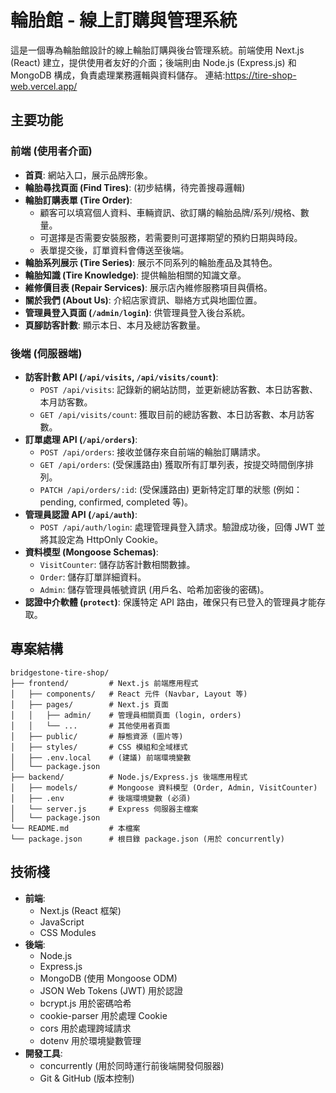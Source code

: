 # 輪胎館 - 線上訂購與管理系統

這是一個專為輪胎館設計的線上輪胎訂購與後台管理系統。前端使用 Next.js (React) 建立，提供使用者友好的介面；後端則由 Node.js (Express.js) 和 MongoDB 構成，負責處理業務邏輯與資料儲存。
連結:https://tire-shop-web.vercel.app/

## 主要功能

### 前端 (使用者介面)
- **首頁**: 網站入口，展示品牌形象。
- **輪胎尋找頁面 (Find Tires)**: (初步結構，待完善搜尋邏輯)
- **輪胎訂購表單 (Tire Order)**: 
    - 顧客可以填寫個人資料、車輛資訊、欲訂購的輪胎品牌/系列/規格、數量。
    - 可選擇是否需要安裝服務，若需要則可選擇期望的預約日期與時段。
    - 表單提交後，訂單資料會傳送至後端。
- **輪胎系列展示 (Tire Series)**: 展示不同系列的輪胎產品及其特色。
- **輪胎知識 (Tire Knowledge)**: 提供輪胎相關的知識文章。
- **維修價目表 (Repair Services)**: 展示店內維修服務項目與價格。
- **關於我們 (About Us)**: 介紹店家資訊、聯絡方式與地圖位置。
- **管理員登入頁面 (`/admin/login`)**: 供管理員登入後台系統。
- **頁腳訪客計數**: 顯示本日、本月及總訪客數量。

### 後端 (伺服器端)
- **訪客計數 API (`/api/visits`, `/api/visits/count`)**:
    - `POST /api/visits`: 記錄新的網站訪問，並更新總訪客數、本日訪客數、本月訪客數。
    - `GET /api/visits/count`: 獲取目前的總訪客數、本日訪客數、本月訪客數。
- **訂單處理 API (`/api/orders`)**:
    - `POST /api/orders`: 接收並儲存來自前端的輪胎訂購請求。
    - `GET /api/orders`: (受保護路由) 獲取所有訂單列表，按提交時間倒序排列。
    - `PATCH /api/orders/:id`: (受保護路由) 更新特定訂單的狀態 (例如：pending, confirmed, completed 等)。
- **管理員認證 API (`/api/auth`)**:
    - `POST /api/auth/login`: 處理管理員登入請求。驗證成功後，回傳 JWT 並將其設定為 HttpOnly Cookie。
- **資料模型 (Mongoose Schemas)**:
    - `VisitCounter`: 儲存訪客計數相關數據。
    - `Order`: 儲存訂單詳細資料。
    - `Admin`: 儲存管理員帳號資訊 (用戶名、哈希加密後的密碼)。
- **認證中介軟體 (`protect`)**: 保護特定 API 路由，確保只有已登入的管理員才能存取。

## 專案結構

```
bridgestone-tire-shop/
├── frontend/         # Next.js 前端應用程式
│   ├── components/   # React 元件 (Navbar, Layout 等)
│   ├── pages/        # Next.js 頁面
│   │   ├── admin/    # 管理員相關頁面 (login, orders)
│   │   └── ...       # 其他使用者頁面
│   ├── public/       # 靜態資源 (圖片等)
│   ├── styles/       # CSS 模組和全域樣式
│   ├── .env.local    # (建議) 前端環境變數
│   └── package.json
├── backend/          # Node.js/Express.js 後端應用程式
│   ├── models/       # Mongoose 資料模型 (Order, Admin, VisitCounter)
│   ├── .env          # 後端環境變數 (必須)
│   └── server.js     # Express 伺服器主檔案
│   └── package.json
└── README.md         # 本檔案
└── package.json      # 根目錄 package.json (用於 concurrently)
```

## 技術棧

- **前端**:
    - Next.js (React 框架)
    - JavaScript
    - CSS Modules
- **後端**:
    - Node.js
    - Express.js
    - MongoDB (使用 Mongoose ODM)
    - JSON Web Tokens (JWT) 用於認證
    - bcrypt.js 用於密碼哈希
    - cookie-parser 用於處理 Cookie
    - cors 用於處理跨域請求
    - dotenv 用於環境變數管理
- **開發工具**:
    - concurrently (用於同時運行前後端開發伺服器)
    - Git & GitHub (版本控制)






